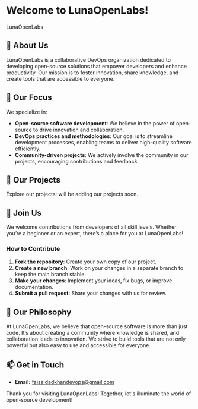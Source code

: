 # Welcome to LunaOpenLabs!

LunaOpenLabs

## 🌙 About Us
LunaOpenLabs is a collaborative DevOps organization dedicated to developing open-source solutions that empower developers and enhance productivity. Our mission is to foster innovation, share knowledge, and create tools that are accessible to everyone.

## 🚀 Our Focus
We specialize in:
- **Open-source software development**: We believe in the power of open-source to drive innovation and collaboration.
- **DevOps practices and methodologies**: Our goal is to streamline development processes, enabling teams to deliver high-quality software efficiently.
- **Community-driven projects**: We actively involve the community in our projects, encouraging contributions and feedback.

## 🔧 Our Projects
Explore our projects:
will be adding our projects soon.

## 🤝 Join Us
We welcome contributions from developers of all skill levels. Whether you’re a beginner or an expert, there’s a place for you at LunaOpenLabs!

### How to Contribute
1. **Fork the repository**: Create your own copy of our project.
2. **Create a new branch**: Work on your changes in a separate branch to keep the main branch stable.
3. **Make your changes**: Implement your ideas, fix bugs, or improve documentation.
4. **Submit a pull request**: Share your changes with us for review.

## 📖 Our Philosophy
At LunaOpenLabs, we believe that open-source software is more than just code. It’s about creating a community where knowledge is shared, and collaboration leads to innovation. We strive to build tools that are not only powerful but also easy to use and accessible for everyone.

## 📫 Get in Touch
- **Email:** faisaldadkhandevops@gmail.com

Thank you for visiting LunaOpenLabs! Together, let's illuminate the world of open-source development!
